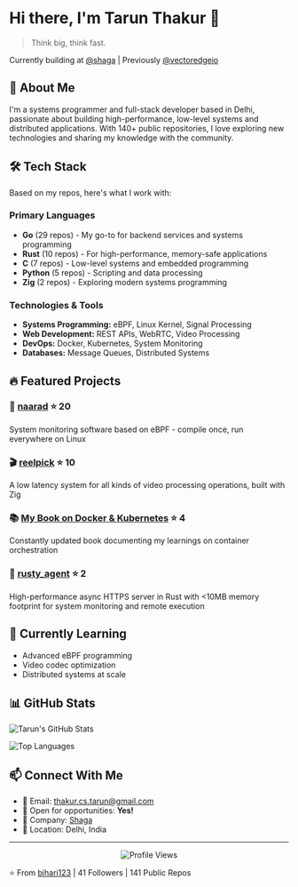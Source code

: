 <!-- Profile README -->
# Hi there, I'm Tarun Thakur 👋

> Think big, think fast.

Currently building at [@shaga](https://shaga.xyz/) | Previously [@vectoredgeio](https://github.com/vectoredgeio)

## 🚀 About Me
I'm a systems programmer and full-stack developer based in Delhi, passionate about building high-performance, low-level systems and distributed applications. With 140+ public repositories, I love exploring new technologies and sharing my knowledge with the community.

## 🛠️ Tech Stack
Based on my repos, here's what I work with:

### Primary Languages
- **Go** (29 repos) - My go-to for backend services and systems programming
- **Rust** (10 repos) - For high-performance, memory-safe applications
- **C** (7 repos) - Low-level systems and embedded programming
- **Python** (5 repos) - Scripting and data processing
- **Zig** (2 repos) - Exploring modern systems programming

### Technologies & Tools
- **Systems Programming:** eBPF, Linux Kernel, Signal Processing
- **Web Development:** REST APIs, WebRTC, Video Processing
- **DevOps:** Docker, Kubernetes, System Monitoring
- **Databases:** Message Queues, Distributed Systems

## 🔥 Featured Projects

### 🎯 [naarad](https://github.com/bihari123/naarad) ⭐ 20
System monitoring software based on eBPF - compile once, run everywhere on Linux

### 🎬 [reelpick](https://github.com/bihari123/reelpick) ⭐ 10
A low latency system for all kinds of video processing operations, built with Zig

### 📚 [My Book on Docker & Kubernetes](https://github.com/bihari123/My-Book-On-Docker-And-Kubernetes) ⭐ 4
Constantly updated book documenting my learnings on container orchestration

### 🦀 [rusty_agent](https://github.com/bihari123/rusty_agent) ⭐ 2
High-performance async HTTPS server in Rust with <10MB memory footprint for system monitoring and remote execution

## 🌱 Currently Learning
- Advanced eBPF programming
- Video codec optimization
- Distributed systems at scale

## 📊 GitHub Stats
![Tarun's GitHub Stats](https://github-readme-stats.vercel.app/api?username=bihari123&show_icons=true&theme=dark&hide_border=true)

![Top Languages](https://github-readme-stats.vercel.app/api/top-langs/?username=bihari123&layout=compact&theme=dark&hide_border=true)

## 📫 Connect With Me
- 📧 Email: thakur.cs.tarun@gmail.com
- 💼 Open for opportunities: **Yes!**
- 🏢 Company: [Shaga](https://shaga.xyz/)
- 📍 Location: Delhi, India

---

<p align="center">
  <img src="https://komarev.com/ghpvc/?username=bihari123&color=brightgreen" alt="Profile Views">
</p>

⭐️ From [bihari123](https://github.com/bihari123) | 41 Followers | 141 Public Repos